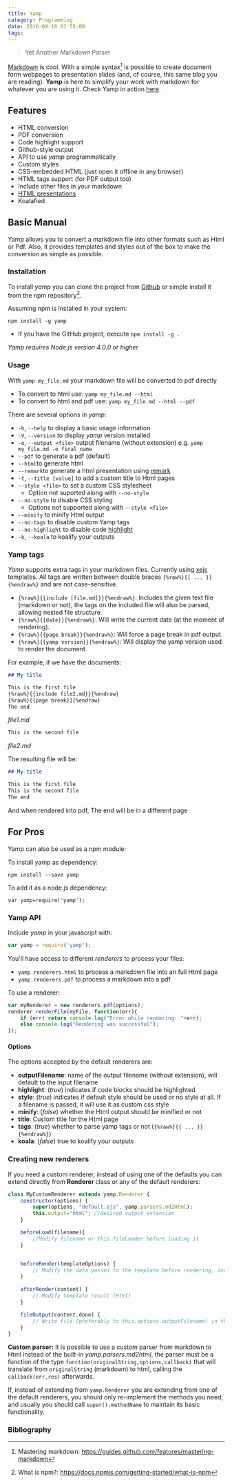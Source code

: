 ```yaml
---
title: Yamp
category: Programming
date: 2016-09-18 01:55:00
tags:
---
```


>Yet Another Markdown Parser

[Markdown](https://en.wikipedia.org/wiki/Markdown) is cool. With a simple syntax[^1] is possible to create document form webpages to presentation slides (and, of course, this same blog you are reading). **Yamp** is here to simplify your work with markdown for whatever you are using it. Check Yamp in action [here](https://angrykoala.github.io/yamp/index.html).

<!-- more -->

## Features
* HTML conversion
* PDF conversion
* Code highlight support
* Github-style output
* API to use _yamp_ programmatically
* Custom styles
* CSS-embedded HTML (just open it offline in any browser)
* HTML tags support (for PDF output too)
* Include other files in your markdown
* [HTML presentations](https://remarkjs.com/)
* Koalafied

## Basic Manual
Yamp allows you to convert a markdown file into other formats such as Html or Pdf. Also, it provides templates and styles out of the box to make the conversion as simple as possible.

### Installation
To install _yamp_ you can clone the project from [Github](https://github.com/angrykoala/yamp) or simple install it from the npm repository[^2].

Assuming npm is installed in your system:
```
npm install -g yamp
```
* If you have the GitHub project, execute `npm install -g .`

_Yamp requires Node.js version 4.0.0 or higher_

### Usage
With `yamp my_file.md` your markdown file will be converted to pdf directly
* To convert to html use: `yamp my_file.md --html`
* To convert to html and pdf use: `yamp my_file.md --html --pdf`

There are several options in _yamp_:

* `-h`, `--help` to display a basic usage information
* `-V`, `--version` to display _yamp_ version installed
* `-o`, `--output <file>` output filename (without extension) e.g. `yamp my_file.md -o final_name`
* `--pdf` to generate a pdf (default)
* `--html`to generate html
* `--remark`to generate a html presentation using [remark](https://remarkjs.com)
* `-t`, `--title [value]` to add a custom title to Html pages
* `--style <file>` to set a custom CSS stylesheet
    * Option not suported along with `--no-style`
* `--no-style` to disable CSS styling
    * Options not supported along with `--style <file>`
* `--minify` to minify Html output
* `--no-tags` to disable custom Yamp tags
* `--no-highlight` to disable code [highlight](https://highlightjs.org)
* `-k`, `--koala` to koalify your outputs


### Yamp tags

_Yamp_ supports extra tags in your markdown files. Currently using [xejs](https://github.com/angrykoala/xejs) templates. All tags are written between double braces `{%raw%}{{ ... }}{%endraw%}` and are not case-sensitive.

* `{%raw%}{{include [file.md]}}{%endraw%}`: Includes the given text file (markdown or not), the tags on the included file will also be parsed, allowing nested file structure.
* `{%raw%}{{date}}{%endraw%}`: Will write the current date (at the moment of rendering).
* `{%raw%}{{page break}}{%endraw%}`: Will force a page break in pdf output.
* `{%raw%}{{yamp version}}{%endraw%}`: Will display the yamp version used to render the document.

For example, if we have the documents:

```md
## My title

This is the first file
{%raw%}{{include file2.md}}{%endraw}
{%raw%}{{page break}}{%endraw}
The end
```
_file1.md_

```md
This is the second file
```
_file2.md_

The resulting file will be:
```md
## My title

This is the first file
This is the second file
The end
```

And when rendered into pdf, The end will be in a different page


## For Pros
Yamp can also be used as a npm module:

To install yamp as dependency:
```
npm install --save yamp
```

To add it as a node.js dependency:
```
var yamp=require('yamp');
```

### Yamp API
Include _yamp_ in your javascript with:
```js
var yamp = require('yamp');
```

You'll have access to different _renderers_ to process your files:
* `yamp.renderers.html` to process a markdown file into an full Html page
* `yamp.renderers.pdf` to process a markdown into a pdf

To use a renderer:
```js
var myRenderer = new renderers.pdf(options);
renderer.renderFile(myFile, function(err){
    if (err) return console.log("Error while rendering: "+err);
    else console.log("Rendering was successful");
});
```

#### Options
The options accepted by the default renderers are:

* **outputFilename**: name of the output filename (without extension), will default to the input filename
* **highlight**: (_true_) indicates if code blocks should be highlighted
* **style**: (_true_) indicates if default style should be used or no style at all. If a filename is passed, it will use it as custom css style
* **minify**: (_false_) whether the Html output should be minified or not
* **title**: Custom title for the Html page
* **tags**: (_true_) whether to parse yamp tags or not (`{%raw%}{{ ... }}{%endraw%}`) 
* **koala**: (_false_) true to koalify your outputs

### Creating new renderers
If you need a custom renderer, instead of using one of the defaults you can extend directly from **Renderer** class or any of the default renderers:

```js
class MyCustomRenderer extends yamp.Renderer {
    constructor(options) {
        super(options, "default.ejs", yamp.parsers.md2Html);
        this.output="html"; //desired output extension
    }

    beforeLoad(filename){
        //Modify filename or this.fileLoader before loading it
    }


    beforeRender(templateOptions) {
        // Modify the data passed to the template before rendering, including title, content and options
    }
    
    afterRender(content) {
        // Modify template result (Html)
    }

    fileOutput(content,done) {
        // Write file (preferably to this.options.outputFilename) in the desired format using a parser
    }
}
```

**Custom parser:** It is possible to use a custom parser from markdown to Html instead of the built-in _yamp.parsers.md2html_, the parser must be a function of the type `function(originalString,options,callback)` that will translate from `originalString` (markdown) to html, calling the `callback(err,res)` afterwards.

If, instead of extending from `yamp.Renderer` you are extending from one of the default renderers, you should only re-implement the methods you need, and usually you should call `super().methodName` to maintain its basic functionality.


### Bibliography

[^1]: Mastering markdown: <https://guides.github.com/features/mastering-markdown>
[^2]: What is npm?: <https://docs.npmjs.com/getting-started/what-is-npm>
